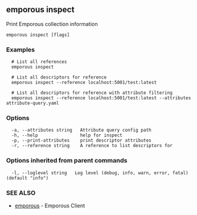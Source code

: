 ## emporous inspect

Print Emporous collection information

```
emporous inspect [flags]
```

### Examples

```
  # List all references
  emporous inspect
  
  # List all descriptors for reference
  emporous inspect --reference localhost:5001/test:latest
  
  # List all descriptors for reference with attribute filtering
  emporous inspect --reference localhost:5001/test:latest --attributes attribute-query.yaml
```

### Options

```
  -a, --attributes string   Attribute query config path
  -h, --help                help for inspect
  -p, --print-attributes    print descriptor attributes
  -r, --reference string    A reference to list descriptors for
```

### Options inherited from parent commands

```
  -l, --loglevel string   Log level (debug, info, warn, error, fatal) (default "info")
```

### SEE ALSO

* [emporous](emporous.md)	 - Emporous Client

